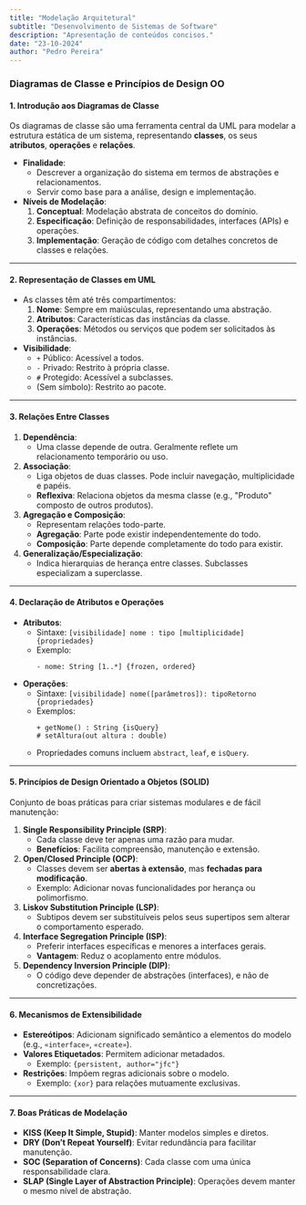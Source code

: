 ```yaml
---
title: "Modelação Arquitetural"
subtitle: "Desenvolvimento de Sistemas de Software"
description: "Apresentação de conteúdos concisos."
date: "23-10-2024"
author: "Pedro Pereira"
---
```


### **Diagramas de Classe e Princípios de Design OO**

#### **1. Introdução aos Diagramas de Classe**
Os diagramas de classe são uma ferramenta central da UML para modelar a estrutura estática de um sistema, representando **classes**, os seus **atributos**, **operações** e **relações**.  
- **Finalidade**:  
  - Descrever a organização do sistema em termos de abstrações e relacionamentos.  
  - Servir como base para a análise, design e implementação.  
- **Níveis de Modelação**:  
  1. **Conceptual**: Modelação abstrata de conceitos do domínio.  
  2. **Especificação**: Definição de responsabilidades, interfaces (APIs) e operações.  
  3. **Implementação**: Geração de código com detalhes concretos de classes e relações.  

---

#### **2. Representação de Classes em UML**
- As classes têm até três compartimentos:  
  1. **Nome**: Sempre em maiúsculas, representando uma abstração.  
  2. **Atributos**: Características das instâncias da classe.  
  3. **Operações**: Métodos ou serviços que podem ser solicitados às instâncias.  
- **Visibilidade**:  
  - `+` Público: Acessível a todos.  
  - `-` Privado: Restrito à própria classe.  
  - `#` Protegido: Acessível a subclasses.  
  - (Sem símbolo): Restrito ao pacote.  

---

#### **3. Relações Entre Classes**
1. **Dependência**:  
   - Uma classe depende de outra. Geralmente reflete um relacionamento temporário ou uso.  
2. **Associação**:  
   - Liga objetos de duas classes. Pode incluir navegação, multiplicidade e papéis.  
   - **Reflexiva**: Relaciona objetos da mesma classe (e.g., "Produto" composto de outros produtos).  
3. **Agregação e Composição**:  
   - Representam relações todo-parte.  
   - **Agregação**: Parte pode existir independentemente do todo.  
   - **Composição**: Parte depende completamente do todo para existir.  
4. **Generalização/Especialização**:  
   - Indica hierarquias de herança entre classes. Subclasses especializam a superclasse.  

---

#### **4. Declaração de Atributos e Operações**
- **Atributos**:  
  - Sintaxe: `[visibilidade] nome : tipo [multiplicidade] {propriedades}`  
  - Exemplo:  
    ```plaintext
    - nome: String [1..*] {frozen, ordered}
    ```  
- **Operações**:  
  - Sintaxe: `[visibilidade] nome([parâmetros]): tipoRetorno {propriedades}`  
  - Exemplos:  
    ```plaintext
    + getNome() : String {isQuery}  
    # setAltura(out altura : double)  
    ```  
  - Propriedades comuns incluem `abstract`, `leaf`, e `isQuery`.  

---

#### **5. Princípios de Design Orientado a Objetos (SOLID)**  
Conjunto de boas práticas para criar sistemas modulares e de fácil manutenção:  
1. **Single Responsibility Principle (SRP)**:  
   - Cada classe deve ter apenas uma razão para mudar.  
   - **Benefícios**: Facilita compreensão, manutenção e extensão.  
2. **Open/Closed Principle (OCP)**:  
   - Classes devem ser **abertas à extensão**, mas **fechadas para modificação**.  
   - Exemplo: Adicionar novas funcionalidades por herança ou polimorfismo.  
3. **Liskov Substitution Principle (LSP)**:  
   - Subtipos devem ser substituíveis pelos seus supertipos sem alterar o comportamento esperado.  
4. **Interface Segregation Principle (ISP)**:  
   - Preferir interfaces específicas e menores a interfaces gerais.  
   - **Vantagem**: Reduz o acoplamento entre módulos.  
5. **Dependency Inversion Principle (DIP)**:  
   - O código deve depender de abstrações (interfaces), e não de concretizações.  

---

#### **6. Mecanismos de Extensibilidade**
- **Estereótipos**: Adicionam significado semântico a elementos do modelo (e.g., `«interface»`, `«create»`).  
- **Valores Etiquetados**: Permitem adicionar metadados.  
  - Exemplo: `{persistent, author="jfc"}`  
- **Restrições**: Impõem regras adicionais sobre o modelo.  
  - Exemplo: `{xor}` para relações mutuamente exclusivas.  

---

#### **7. Boas Práticas de Modelação**
- **KISS (Keep It Simple, Stupid)**: Manter modelos simples e diretos.  
- **DRY (Don’t Repeat Yourself)**: Evitar redundância para facilitar manutenção.  
- **SOC (Separation of Concerns)**: Cada classe com uma única responsabilidade clara.  
- **SLAP (Single Layer of Abstraction Principle)**: Operações devem manter o mesmo nível de abstração.  
